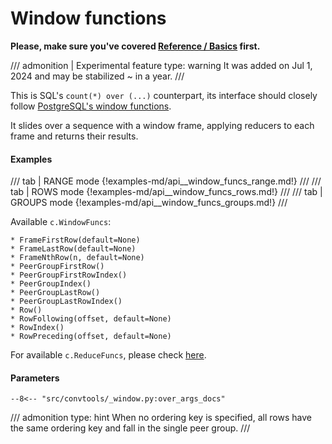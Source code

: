 # Window functions

**Please, make sure you've covered [Reference / Basics](./basics.md) first.**

/// admonition | Experimental feature
    type: warning
It was added on Jul 1, 2024 and may be stabilized ~ in a year.
///

This is SQL's `count(*) over (...)` counterpart, its interface should closely follow
[PostgreSQL's window functions](https://www.postgresql.org/docs/current/sql-expressions.html#SYNTAX-WINDOW-FUNCTIONS).

It slides over a sequence with a window frame, applying reducers to each frame
and returns their results.

#### Examples

/// tab | RANGE mode
{!examples-md/api__window_funcs_range.md!}
///
/// tab | ROWS mode
{!examples-md/api__window_funcs_rows.md!}
///
/// tab | GROUPS mode
{!examples-md/api__window_funcs_groups.md!}
///

Available `c.WindowFuncs`:

    * FrameFirstRow(default=None)
    * FrameLastRow(default=None)
    * FrameNthRow(n, default=None)
    * PeerGroupFirstRow()
    * PeerGroupFirstRowIndex()
    * PeerGroupIndex()
    * PeerGroupLastRow()
    * PeerGroupLastRowIndex()
    * Row()
    * RowFollowing(offset, default=None)
    * RowIndex()
    * RowPreceding(offset, default=None)

For available `c.ReduceFuncs`, please check [here](./aggregations.md#creducefuncs).

#### Parameters

    --8<-- "src/convtools/_window.py:over_args_docs"

/// admonition
    type: hint
When no ordering key is specified, all rows have the same ordering key and
fall in the single peer group.
///
